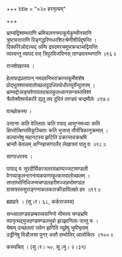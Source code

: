 +++
title = "०२० हरनृत्यम्"

+++


भ्राम्यद्विश्वम्भराणि भ्रमिचलननमत्कूर्मकुम्भीनसानि  
त्रुष्ट्यत्ताराणि रिङ्गद्धरिणधरशिरःश्रेणीशीर्यद्दृषन्ति ।  
दिक्कीरेओदञ्चद् अम्पि द्रवदमरचमूचक्रचञ्चद्वियन्ति   
व्यस्यन्तु व्यापदं वस् त्रिपुरविजयिनस् ताण्डवारम्भणानि ॥९६॥  


राजशेखरस्य ।  


हेलापाद्रप्रतापान् नमदवनिभराक्रान्तकूर्मेशशेष  
प्रोद्भूतश्वासवातोच्छलदुदधिपयोधौतसूर्येन्दुतारम् ।  
भ्राम्यद्दोःसङ्घवेगापतदचलकुलध्वानसन्त्रस्तविश्वं  
त्रैलोक्यैश्वर्यकारि द्यतु तव दुरितं ताण्डवं चन्द्रमौलेः ॥९७॥  


वाच्छोकस्य ।  


उत्तानाः कति वेल्लिताः कति रयाद् आभुग्नमध्याः कति   
क्षिप्तोत्क्षिप्तविकुञ्चिताः कति भुजास् तौर्यत्रिकानुक्रमात् ।  
कल्पान्तेषु महानटस्य झटिति प्रक्रान्तचक्रभ्रमि   
भ्रान्तौ केवलम् अग्निहासगरलैर् लेखात्रयं पातु वः ॥९८॥  


सागरधरस्य ।  


पायाद् वः सुरदीर्घिकाजलरयभ्राम्यज्जटामण्डली  
वेगव्याकुलनागनायकफणाफूत्कारवातोच्छलम् ।  
सप्ताम्भोनिधिजन्मचण्डलहरीमज्जन्नभोमण्डल  
ग्रासत्रस्तसुराङ्गनाकलकलक्रीडाविलक्षो हरः ॥९९॥  


ब्रह्महरेः । (सु।र। ६८, कर्कराजस्य)  


सन्ध्याताण्डवडम्बरव्यसनिनो भीमस्य चण्डभ्रमि  
व्यानृत्यद्भुजदण्डमण्डलभुवो झञ्झानिलाः पान्तु वः ।  
येषाम् उच्छलतां जवेन झगिति व्यूहेषु भूमीभृताम्  
उड्डीनेषु विडौजसा पुनर् असौ दम्भोलिर् आलोकितः ॥१००॥  


कस्यचित् । (सु।र। ५०, सू।मु। २।३१)  


